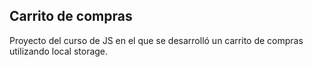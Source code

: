 ## Carrito de compras

Proyecto del curso de JS en el que se desarrolló un carrito de compras utilizando local storage.


